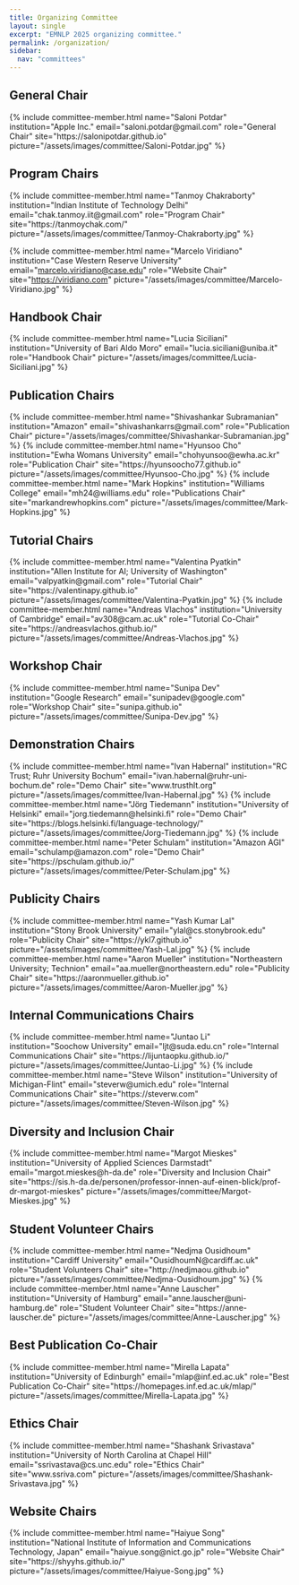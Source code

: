 ```yaml
---
title: Organizing Committee
layout: single
excerpt: "EMNLP 2025 organizing committee."
permalink: /organization/
sidebar:
  nav: "committees"
---
```


<h2>General Chair</h2>
{% include committee-member.html
   name="Saloni Potdar"
   institution="Apple Inc."
   email="saloni.potdar@gmail.com"
   role="General Chair"
   site="https://salonipotdar.github.io"
   picture="/assets/images/committee/Saloni-Potdar.jpg"
%}

<h2>Program Chairs</h2>
{% include committee-member.html
   name="Tanmoy Chakraborty"
   institution="Indian Institute of Technology Delhi"
   email="chak.tanmoy.iit@gmail.com"
   role="Program Chair"
   site="https://tanmoychak.com/"
   picture="/assets/images/committee/Tanmoy-Chakraborty.jpg"
%}

{% include committee-member.html
   name="Marcelo Viridiano"
   institution="Case Western Reserve University"
   email="marcelo.viridiano@case.edu"
   role="Website Chair"
   site="https://viridiano.com"
   picture="/assets/images/committee/Marcelo-Viridiano.jpg"
%}

<h2>Handbook Chair</h2>
{% include committee-member.html
   name="Lucia Siciliani"
   institution="University of Bari Aldo Moro"
   email="lucia.siciliani@uniba.it"
   role="Handbook Chair"
   picture="/assets/images/committee/Lucia-Siciliani.jpg"
%}

<h2>Publication Chairs</h2>
{% include committee-member.html
   name="Shivashankar Subramanian"
   institution="Amazon"
   email="shivashankarrs@gmail.com"
   role="Publication Chair"
   picture="/assets/images/committee/Shivashankar-Subramanian.jpg"
%}
{% include committee-member.html
   name="Hyunsoo Cho"
   institution="Ewha Womans University"
   email="chohyunsoo@ewha.ac.kr"
   role="Publication Chair"
   site="https://hyunsoocho77.github.io"
   picture="/assets/images/committee/Hyunsoo-Cho.jpg"
%}
{% include committee-member.html
   name="Mark Hopkins"
   institution="Williams College"
   email="mh24@williams.edu"
   role="Publications Chair"
   site="markandrewhopkins.com"
   picture="/assets/images/committee/Mark-Hopkins.jpg"
%}

<h2>Tutorial Chairs</h2>
{% include committee-member.html
   name="Valentina Pyatkin"
   institution="Allen Institute for AI; University of Washington"
   email="valpyatkin@gmail.com"
   role="Tutorial Chair"
   site="https://valentinapy.github.io"
   picture="/assets/images/committee/Valentina-Pyatkin.jpg"
%}
{% include committee-member.html
   name="Andreas Vlachos"
   institution="University of Cambridge"
   email="av308@cam.ac.uk"
   role="Tutorial Co-Chair"
   site="https://andreasvlachos.github.io/"
   picture="/assets/images/committee/Andreas-Vlachos.jpg"
%}

<h2>Workshop Chair</h2>
{% include committee-member.html
   name="Sunipa Dev"
   institution="Google Research"
   email="sunipadev@google.com"
   role="Workshop Chair"
   site="sunipa.github.io"
   picture="/assets/images/committee/Sunipa-Dev.jpg"
%}

<h2>Demonstration Chairs</h2>
{% include committee-member.html
   name="Ivan Habernal"
   institution="RC Trust; Ruhr University Bochum"
   email="ivan.habernal@ruhr-uni-bochum.de"
   role="Demo Chair"
   site="www.trusthlt.org"
   picture="/assets/images/committee/Ivan-Habernal.jpg"
%}
{% include committee-member.html
   name="Jörg Tiedemann"
   institution="University of Helsinki"
   email="jorg.tiedemann@helsinki.fi"
   role="Demo Chair"
   site="https://blogs.helsinki.fi/language-technology/"
   picture="/assets/images/committee/Jorg-Tiedemann.jpg"
%}
{% include committee-member.html
   name="Peter Schulam"
   institution="Amazon AGI"
   email="schulamp@amazon.com"
   role="Demo Chair"
   site="https://pschulam.github.io/"
   picture="/assets/images/committee/Peter-Schulam.jpg"
%}

<h2>Publicity Chairs</h2>
{% include committee-member.html
   name="Yash Kumar Lal"
   institution="Stony Brook University"
   email="ylal@cs.stonybrook.edu"
   role="Publicity Chair"
   site="https://ykl7.github.io"
   picture="/assets/images/committee/Yash-Lal.jpg"
%}
{% include committee-member.html
   name="Aaron Mueller"
   institution="Northeastern University; Technion"
   email="aa.mueller@northeastern.edu"
   role="Publicity Chair"
   site="https://aaronmueller.github.io"
   picture="/assets/images/committee/Aaron-Mueller.jpg"
%}

<h2>Internal Communications Chairs</h2>
{% include committee-member.html
   name="Juntao Li"
   institution="Soochow University"
   email="ljt@suda.edu.cn"
   role="Internal Communications Chair"
   site="https://lijuntaopku.github.io/"
   picture="/assets/images/committee/Juntao-Li.jpg"
%}
{% include committee-member.html
   name="Steve Wilson"
   institution="University of Michigan-Flint"
   email="steverw@umich.edu"
   role="Internal Communications Chair"
   site="https://steverw.com"
   picture="/assets/images/committee/Steven-Wilson.jpg"
%}

<h2>Diversity and Inclusion Chair</h2>
{% include committee-member.html
   name="Margot Mieskes"
   institution="University of Applied Sciences Darmstadt"
   email="margot.mieskes@h-da.de"
   role="Diversity and Inclusion Chair"
   site="https://sis.h-da.de/personen/professor-innen-auf-einen-blick/prof-dr-margot-mieskes"
   picture="/assets/images/committee/Margot-Mieskes.jpg"
%}

<h2>Student Volunteer Chairs</h2>
{% include committee-member.html
   name="Nedjma Ousidhoum"
   institution="Cardiff University"
   email="OusidhoumN@cardiff.ac.uk"
   role="Student Volunteers Chair"
   site="http://nedjmaou.github.io"
   picture="/assets/images/committee/Nedjma-Ousidhoum.jpg"
%}
{% include committee-member.html
   name="Anne Lauscher"
   institution="University of Hamburg"
   email="anne.lauscher@uni-hamburg.de"
   role="Student Volunteer Chair"
   site="https://anne-lauscher.de"
   picture="/assets/images/committee/Anne-Lauscher.jpg"
%}

<h2>Best Publication Co-Chair</h2>
{% include committee-member.html
   name="Mirella Lapata"
   institution="University of Edinburgh"
   email="mlap@inf.ed.ac.uk"
   role="Best Publication Co-Chair"
   site="https://homepages.inf.ed.ac.uk/mlap/"
   picture="/assets/images/committee/Mirella-Lapata.jpg"
%}

<h2>Ethics Chair</h2>
{% include committee-member.html
   name="Shashank Srivastava"
   institution="University of North Carolina at Chapel Hill"
   email="ssrivastava@cs.unc.edu"
   role="Ethics Chair"
   site="www.ssriva.com"
   picture="/assets/images/committee/Shashank-Srivastava.jpg"
%}

<h2>Website Chairs</h2>
{% include committee-member.html
   name="Haiyue Song"
   institution="National Institute of Information and Communications Technology, Japan"
   email="haiyue.song@nict.go.jp"
   role="Website Chair"
   site="https://shyyhs.github.io/"
   picture="/assets/images/committee/Haiyue-Song.jpg"
%}
